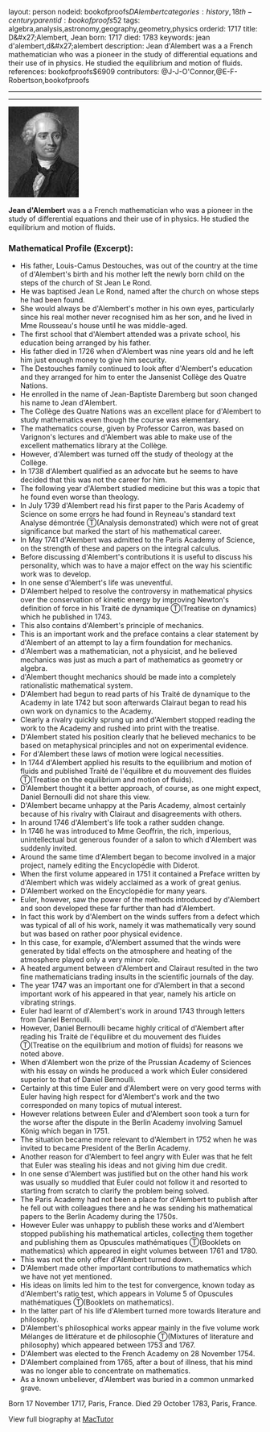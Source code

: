 layout: person
nodeid: bookofproofs$DAlembert
categories: history,18th-century
parentid: bookofproofs$52
tags: algebra,analysis,astronomy,geography,geometry,physics
orderid: 1717
title: D&amp;#x27;Alembert, Jean
born: 1717
died: 1783
keywords: jean d'alembert,d&amp;#x27;alembert
description: Jean d'Alembert was a a French mathematician who was a pioneer in the study of differential equations and their use of in physics. He studied the equilibrium and motion of fluids.
references: bookofproofs$6909
contributors: @J-J-O'Connor,@E-F-Robertson,bookofproofs

---



---

![DAlembert.jpg](https://github.com/bookofproofs/bookofproofs.github.io/blob/main/_sources/_assets/images/portraits/DAlembert.jpg?raw=true)

**Jean d'Alembert** was a a French mathematician who was a pioneer in the study of differential equations and their use of in physics. He studied the equilibrium and motion of fluids.

### Mathematical Profile (Excerpt):
* His father, Louis-Camus Destouches, was out of the country at the time of d'Alembert's birth and his mother left the newly born child on the steps of the church of St Jean Le Rond.
* He was baptised Jean Le Rond, named after the church on whose steps he had been found.
* She would always be d'Alembert's mother in his own eyes, particularly since his real mother never recognised him as her son, and he lived in Mme Rousseau's house until he was middle-aged.
* The first school that d'Alembert attended was a private school, his education being arranged by his father.
* His father died in 1726 when d'Alembert was nine years old and he left him just enough money to give him security.
* The Destouches family continued to look after d'Alembert's education and they arranged for him to enter the Jansenist Collège des Quatre Nations.
* He enrolled in the name of Jean-Baptiste Daremberg but soon changed his name to Jean d'Alembert.
* The Collège des Quatre Nations was an excellent place for d'Alembert to study mathematics even though the course was elementary.
* The mathematics course, given by Professor Carron, was based on Varignon's lectures and d'Alembert was able to make use of the excellent mathematics library at the Collège.
* However, d'Alembert was turned off the study of theology at the Collège.
* In 1738 d'Alembert qualified as an advocate but he seems to have decided that this was not the career for him.
* The following year d'Alembert studied medicine but this was a topic that he found even worse than theology.
* In July 1739 d'Alembert read his first paper to the Paris Academy of Science on some errors he had found in Reyneau's standard text Analyse démontrée Ⓣ(Analysis demonstrated) which were not of great significance but marked the start of his mathematical career.
* In May 1741 d'Alembert was admitted to the Paris Academy of Science, on the strength of these and papers on the integral calculus.
* Before discussing d'Alembert's contributions it is useful to discuss his personality, which was to have a major effect on the way his scientific work was to develop.
* In one sense d'Alembert's life was uneventful.
* D'Alembert helped to resolve the controversy in mathematical physics over the conservation of kinetic energy by improving Newton's definition of force in his Traité de dynamique Ⓣ(Treatise on dynamics) which he published in 1743.
* This also contains d'Alembert's principle of mechanics.
* This is an important work and the preface contains a clear statement by d'Alembert of an attempt to lay a firm foundation for mechanics.
* d'Alembert was a mathematician, not a physicist, and he believed mechanics was just as much a part of mathematics as geometry or algebra.
* d'Alembert thought mechanics should be made into a completely rationalistic mathematical system.
* D'Alembert had begun to read parts of his Traité de dynamique to the Academy in late 1742 but soon afterwards Clairaut began to read his own work on dynamics to the Academy.
* Clearly a rivalry quickly sprung up and d'Alembert stopped reading the work to the Academy and rushed into print with the treatise.
* D'Alembert stated his position clearly that he believed mechanics to be based on metaphysical principles and not on experimental evidence.
* For d'Alembert these laws of motion were logical necessities.
* In 1744 d'Alembert applied his results to the equilibrium and motion of fluids and published Traité de l'équilibre et du mouvement des fluides Ⓣ(Treatise on the equilibrium and motion of fluids).
* D'Alembert thought it a better approach, of course, as one might expect, Daniel Bernoulli did not share this view.
* D'Alembert became unhappy at the Paris Academy, almost certainly because of his rivalry with Clairaut and disagreements with others.
* In around 1746 d'Alembert's life took a rather sudden change.
* In 1746 he was introduced to Mme Geoffrin, the rich, imperious, unintellectual but generous founder of a salon to which d'Alembert was suddenly invited.
* Around the same time d'Alembert began to become involved in a major project, namely editing the Encyclopédie with Diderot.
* When the first volume appeared in 1751 it contained a Preface written by d'Alembert which was widely acclaimed as a work of great genius.
* D'Alembert worked on the Encyclopédie for many years.
* Euler, however, saw the power of the methods introduced by d'Alembert and soon developed these far further than had d'Alembert.
* In fact this work by d'Alembert on the winds suffers from a defect which was typical of all of his work, namely it was mathematically very sound but was based on rather poor physical evidence.
* In this case, for example, d'Alembert assumed that the winds were generated by tidal effects on the atmosphere and heating of the atmosphere played only a very minor role.
* A heated argument between d'Alembert and Clairaut resulted in the two fine mathematicians trading insults in the scientific journals of the day.
* The year 1747 was an important one for d'Alembert in that a second important work of his appeared in that year, namely his article on vibrating strings.
* Euler had learnt of d'Alembert's work in around 1743 through letters from Daniel Bernoulli.
* However, Daniel Bernoulli became highly critical of d'Alembert after reading his Traité de l'équilibre et du mouvement des fluides Ⓣ(Treatise on the equilibrium and motion of fluids) for reasons we noted above.
* When d'Alembert won the prize of the Prussian Academy of Sciences with his essay on winds he produced a work which Euler considered superior to that of Daniel Bernoulli.
* Certainly at this time Euler and d'Alembert were on very good terms with Euler having high respect for d'Alembert's work and the two corresponded on many topics of mutual interest.
* However relations between Euler and d'Alembert soon took a turn for the worse after the dispute in the Berlin Academy involving Samuel König which began in 1751.
* The situation became more relevant to d'Alembert in 1752 when he was invited to became President of the Berlin Academy.
* Another reason for d'Alembert to feel angry with Euler was that he felt that Euler was stealing his ideas and not giving him due credit.
* In one sense d'Alembert was justified but on the other hand his work was usually so muddled that Euler could not follow it and resorted to starting from scratch to clarify the problem being solved.
* The Paris Academy had not been a place for d'Alembert to publish after he fell out with colleagues there and he was sending his mathematical papers to the Berlin Academy during the 1750s.
* However Euler was unhappy to publish these works and d'Alembert stopped publishing his mathematical articles, collecting them together and publishing them as Opuscules mathématiques Ⓣ(Booklets on mathematics) which appeared in eight volumes between 1761 and 1780.
* This was not the only offer d'Alembert turned down.
* D'Alembert made other important contributions to mathematics which we have not yet mentioned.
* His ideas on limits led him to the test for convergence, known today as d'Alembert's ratio test, which appears in Volume 5 of Opuscules mathématiques Ⓣ(Booklets on mathematics).
* In the latter part of his life d'Alembert turned more towards literature and philosophy.
* D'Alembert's philosophical works appear mainly in the five volume work Mélanges de littérature et de philosophie Ⓣ(Mixtures of literature and philosophy) which appeared between 1753 and 1767.
* D'Alembert was elected to the French Academy on 28 November 1754.
* D'Alembert complained from 1765, after a bout of illness, that his mind was no longer able to concentrate on mathematics.
* As a known unbeliever, d'Alembert was buried in a common unmarked grave.

Born 17 November 1717, Paris, France. Died 29 October 1783, Paris, France.

View full biography at [MacTutor](https://mathshistory.st-andrews.ac.uk/Biographies/DAlembert/)
